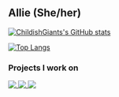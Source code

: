 ## Allie (She/her)


[![ChildishGiants's GitHub stats](https://github-readme-stats.vercel.app/api?username=childishgiant&theme=dracula&hide_border=true&show_icons=true)](https://github.com/anuraghazra/github-readme-stats)

[![Top Langs](https://github-readme-stats.vercel.app/api/top-langs/?username=childishgiant&layout=compact&theme=dracula&hide_border=true)](https://github.com/anuraghazra/github-readme-stats)


### Projects I work on
<a href="https://github.com/cloverleaf/web">
  <img align="top" src="https://github-readme-stats.vercel.app/api/pin/?username=cloverleaf&repo=web&show_owner=true&theme=dracula&hide_border=true" />
</a>
<a href="https://github.com/childishgiant/mixer">
  <img align="top" src="https://github-readme-stats.vercel.app/api/pin/?username=childishgiant&repo=mixer&show_owner=true&theme=dracula&hide_border=true" />
</a>
<a href="https://github.com/materializecss/materialize">
  <img align="top" src="https://github-readme-stats.vercel.app/api/pin/?username=materializecss&repo=materialize&show_owner=true&theme=dracula&hide_border=true" />
</a>
